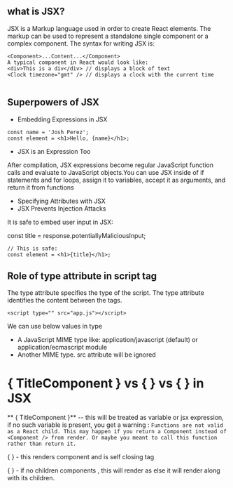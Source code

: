 ## what is JSX?

 JSX is a Markup language used in order to create React elements. 
 The markup can be used to represent a standalone single component or a complex component.
 The syntax for writing JSX is:
    
  ``` 
<Component>...Content...</Component>
A typical component in React would look like:
<div>This is a div</div> // displays a block of text
<Clock timezone="gmt" /> // displays a clock with the current time
        
 ```

##  Superpowers of JSX
    
* Embedding Expressions in JSX
```
const name = 'Josh Perez';
const element = <h1>Hello, {name}</h1>;
```
        
* JSX is an Expression Too
      
After compilation, JSX expressions become regular JavaScript function calls and evaluate to   JavaScript objects.You can use JSX inside of if statements and for loops, assign it to variables, accept it as arguments, and return it from functions

* Specifying Attributes with JSX
* JSX Prevents Injection Attacks

It is safe to embed user input in JSX:

const title = response.potentiallyMaliciousInput;
```
// This is safe:
const element = <h1>{title}</h1>;
```


      
 ##  Role of type  attribute in script tag
 
 The type attribute specifies the type of the script.
 The type attribute identifies the content between the <script> and </script> tags.
 ```
 <script type="" src="app.js"></script>
 ```     
 We can use below values in type
 + A JavaScript MIME type like: application/javascript (default) or application/ecmascript
  module
 + Another MIME type. src attribute will be ignored


 #  { TitleComponent } vs {<TitleComponent /> } vs { <TitleComponent> </TitleComponent> } in JSX

 ** { TitleComponent }** -- this will be treated as variable or jsx expression, if no such variable is present,  you get a warning : 
  ```Functions are not valid as a React child. This may happen if you return a Component instead of <Component /> from render. Or maybe you meant to call this function rather than return it.```
  
  
{ <TitleComponent /> }  - this renders component and is self closing tag

{ <TitleComponent> </TitleComponent> } - if no children components , this will render as <TitleComponent />  else it will render along with its children.
 


  
  





 
   




